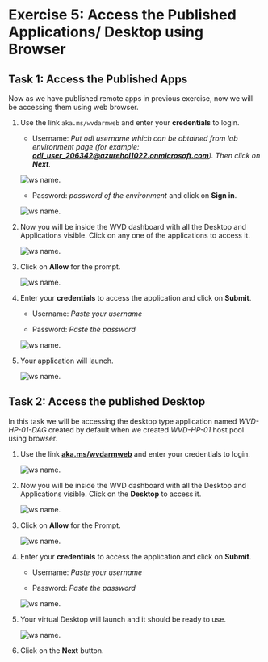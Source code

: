 # **Exercise 5: Access the Published Applications/ Desktop using Browser**

## **Task 1: Access the Published Apps**

Now as we have published remote apps in previous exercise, now we will be accessing them using web browser.

1. Use the link ```aka.ms/wvdarmweb``` and enter your **credentials** to login. 

   - Username: *Put odl username which can be obtained from lab environment page (for example: **odl_user_206342@azurehol1022.onmicrosoft.com**). Then click on **Next**.*
   
   ![ws name.](media/wvd42.png)

   - Password: *password of the environment* and click on **Sign in**.

   ![ws name.](media/wvd43.png)
  

2. Now you will be inside the WVD dashboard with all the Desktop and Applications visible. Click on any one of the applications to access it. 

   ![ws name.](media/83.png)


3. Click on **Allow** for the prompt.

   ![ws name.](media/128.png)


4. Enter your **credentials** to access the application and click on **Submit**.

   - Username: *Paste your username* **<inject key="AzureAdUserEmail" />** 
  
   - Password: *Paste the password* **<inject key="AzureAdUserPassword" />**

   ![ws name.](media/89.png)
      
5. Your application will launch.

   ![ws name.](media/130.png)

## **Task 2: Access the published Desktop**

In this task we will be accessing the desktop type application named *WVD-HP-01-DAG* created by default when we created *WVD-HP-01* host pool using browser.

1. Use the link [**aka.ms/wvdarmweb**](aka.ms/wvdarmweb) and enter your credentials to login. 

   ![ws name.](media/45.png)


2. Now you will be inside the WVD dashboard with all the Desktop and Applications visible. Click on the **Desktop** to access it. 

   ![ws name.](media/92.png)


3. Click on **Allow** for the Prompt.

   ![ws name.](media/93.png)


4. Enter your **credentials** to access the application and click on **Submit**.

   - Username: *Paste your username* **<inject key="AzureAdUserEmail" />** 
  
   - Password: *Paste the password* **<inject key="AzureAdUserPassword" />**

   ![ws name.](media/89.png)


5. Your virtual Desktop will launch and it should be ready to use. 

   ![ws name.](media/49.png)
   
6. Click on the **Next** button.
